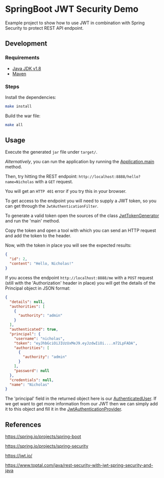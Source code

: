 # SpringBoot JWT Security Demo

Example project to show how to use JWT in combination with Spring Security to protect REST API endpoint.

## Development

### Requirements

- [Java JDK v1.8](https://www.oracle.com/java/technologies/javase/javase-jdk8-downloads.html)
- [Maven](https://maven.apache.org/plugins/maven-jar-plugin/)

### Steps

Install the dependencies:

```bash
make install
```

Build the war file:

```bash
make all
```

## Usage

Execute the generated `jar` file under `target/`.

_Alternatively_, you can run the application by running the [Application.main](src/main/java/com/nicholasadamou/demo/Application.java) method.

Then, try hitting the REST endpoint: `http://localhost:8888/hello?name=Nicholas` with a `GET` request.

You will get an `HTTP 401` error if you try this in your browser.

To get access to the endpoint you will need to supply a JWT token, so you can get through the `JwtAuthenticationFilter`.

To generate a valid token open the sources of the class [JwtTokenGenerator](src/main/java/com/nicholasadamou/demo/security/util/JwtTokenGenerator.java) and run the 'main' method.

Copy the token and open a tool with which you can send an HTTP request and add the token to the header.

Now, with the token in place you will see the expected results:

```json
{
  "id": 2,
  "content": "Hello, Nicholas!"
}
```

If you access the endpoint `http://localhost:8888/me` with a `POST` request (still with the 'Authorization' header in place) you will get the details of the Principal object in JSON format:

```json
{
  "details": null,
  "authorities": [
    {
      "authority": "admin"
    }
  ],
  "authenticated": true,
  "principal": {
    "username": "nicholas",
    "token": "eyJhbGciOiJIUzUxMeJ9.eyJzdwIiOi....m72LpFADA",
    "authorities": [
      {
        "authority": "admin"
      }
    ],
    "password": null
  },
  "credentials": null,
  "name": "Nicholas"
}
```

The 'principal' field in the returned object here is our [AuthenticatedUser](src/main/java/com/nicholasadamou/demo/security/model/AuthenticatedUser.java). If we get want to get more information from our JWT then we can simply add it to this object and fill it in the [JwtAuthenticationProvider](src/main/java/com/nicholasadamou/demo/security/JwtAuthenticationProvider.java).

## References

https://spring.io/projects/spring-boot

https://spring.io/projects/spring-security

https://jwt.io/

https://www.toptal.com/java/rest-security-with-jwt-spring-security-and-java
